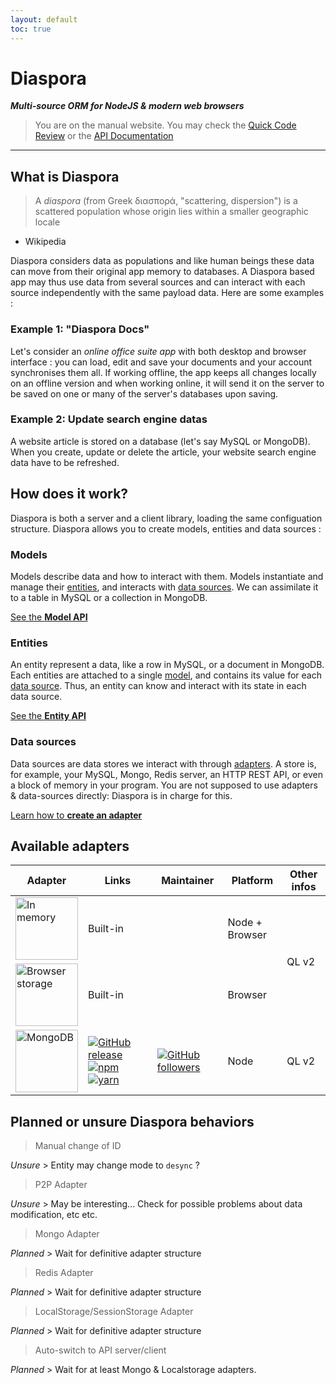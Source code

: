 ```yaml
---
layout: default
toc: true
---
```


# Diaspora

***Multi-source ORM for NodeJS & modern web browsers***


> You are on the manual website. You may check the [Quick Code Review](docco/index.html) or the [API Documentation](jsdoc/index.html)

---

## What is Diaspora

> A *diaspora* (from Greek διασπορά, "scattering, dispersion") is a scattered population whose origin lies within a smaller geographic locale
- Wikipedia

Diaspora considers data as populations and like human beings these data can move from their original app memory to databases.
A Diaspora based app may thus use data from several sources and can interact with each source independently with the same payload data.
Here are some examples :

### Example 1: "Diaspora Docs"

Let's consider an *online office suite app* with both desktop and browser interface : you can load, edit and save your documents and your account synchronises them all.
If working offline, the app keeps all changes locally on an offline version and when working online, it will send it on the server to be saved on one or many of the server's databases upon saving.


### Example 2: Update search engine datas

A website article is stored on a database (let's say MySQL or MongoDB). When you create, update or delete the article, your website search engine data have to be refreshed.


## How does it work?

Diaspora is both a server and a client library, loading the same configuation structure.
Diaspora allows you to create models, entities and data sources :

### Models

Models describe data and how to interact with them. Models instantiate and manage their [entities](#), and interacts with [data sources](). We can assimilate it to a table in MySQL or a collection in MongoDB.

<a href="jsdoc/Model.html" class="btn">See the <b>Model API</b></a>

### Entities

An entity represent a data, like a row in MySQL, or a document in MongoDB. Each entities are attached to a single [model](), and contains its value for each [data source](). Thus, an entity can know and interact with its state in each data source.

<a href="jsdoc/Entity.html" class="btn">See the <b>Entity API</b></a>

### Data sources

Data sources are data stores we interact with through [adapters](). A store is, for example, your MySQL, Mongo, Redis server, an HTTP REST API, or even a block of memory in your program. You are not supposed to use adapters & data-sources directly: Diaspora is in charge for this.

<a href="create-an-adapter.html" class="btn">Learn how to <b>create an adapter</b></a>

## Available adapters

<table style="display:table;">
	<thead>
		<tr>
			<th>Adapter</th>
			<th>Links</th>
			<th>Maintainer</th>
			<th>Platform</th>
			<th>Other infos</th>
		</tr>
	</thead>
	<tbody>
		<tr>
			<td style="vertical-align: middle;"><img width="100" alt="In memory" src="https://cdn.rawgit.com/GerkinDev/Diaspora/master/media/inMemory.svg"/></td>
			<td colspan="2" style="vertical-align: middle;">Built-in</td>
			<td>Node + Browser</td>
			<td rowspan="2" style="vertical-align: middle;">QL v2</td>
		</tr>
		<tr>
			<td style="vertical-align: middle;"><a href="https://developer.mozilla.org/en-US/docs/Web/API/Storage"><img width="100" alt="Browser storage" src="https://cdn.rawgit.com/GerkinDev/Diaspora/master/media/webStorage.svg"/></a></td>
			<td colspan="2" style="vertical-align: middle;">Built-in</td>
			<td>Browser</td>
		</tr>
		<tr>
			<td style="vertical-align: middle;"><a href="https://www.mongodb.com/"><img width="100" alt="MongoDB" src="https://cdn.rawgit.com/GerkinDev/Diaspora-Mongo/master/media/mongo.svg"/></a></td>
			<td style="vertical-align: middle;">
				<a href="https://github.com/GerkinDev/Diaspora-Mongo" target="_blank"><img alt="GitHub release" src="https://img.shields.io/github/release/GerkinDev/Diaspora-Mongo.svg?label=GitHub"/></a>
				<a href="https://www.npmjs.com/package/diaspora-mongo" target="_blank"><img alt="npm" src="https://img.shields.io/npm/v/diaspora-mongo.svg"/></a>
				<a href="yarnpkg.com/en/package/diaspora-mongo" target="_blank"><img alt="yarn" src="https://img.shields.io/npm/v/diaspora-mongo.svg?label=yarn"/></a>
			</td>
			<td style="vertical-align: middle;"><a href="https://github.com/GerkinDev" target="_blank"><img alt="GitHub followers" src="https://img.shields.io/github/followers/GerkinDev.svg?label=GerkinDev"/></a></td>
			<td>Node</td>
			<td style="vertical-align: middle;">QL v2</td>
		</tr>
	</tbody>
</table>

## Planned or unsure Diaspora behaviors

> Manual change of ID

*Unsure* > Entity may change mode to `desync` ?

> P2P Adapter

*Unsure* > May be interesting... Check for possible problems about data modification, etc etc.

> Mongo Adapter

*Planned* > Wait for definitive adapter structure

> Redis Adapter

*Planned* > Wait for definitive adapter structure

> LocalStorage/SessionStorage Adapter

*Planned* > Wait for definitive adapter structure

> Auto-switch to API server/client

*Planned* > Wait for at least Mongo & Localstorage adapters.

<div id="disqus_thread"></div>
